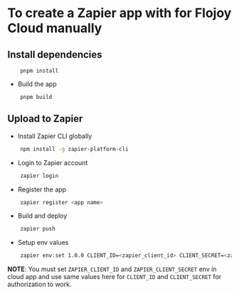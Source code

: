 # To create a Zapier app with for Flojoy Cloud manually

## Install dependencies

```shell
    pnpm install
```

- Build the app

```shell
    pnpm build
```

## Upload to Zapier

- Install Zapier CLI globally

```sh
    npm install -g zapier-platform-cli
```

- Login to Zapier account

```sh
    zapier login
```

- Register the app

```sh
    zapier register <app name>
```

- Build and deploy

```sh
    zapier push
```

- Setup env values

```sh
    zapier env:set 1.0.0 CLIENT_ID=<zapier_client_id> CLIENT_SECRET=<zapier_client_secret> URL_ORIGIN=<cloud_domain>
```

__NOTE__: You must set `ZAPIER_CLIENT_ID` and `ZAPIER_CLIENT_SECRET` env in cloud app and use same values here for `CLIENT_ID` and `CLIENT_SECRET` for authorization to work.
